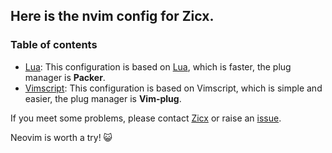 ## Here is the nvim config for Zicx.

### Table of contents

- [Lua](https://github.com/Xuer04/Awesome-dotfiles/tree/main/nvim/lua): This configuration is based on [Lua](http://www.lua.org/home.html), which is faster, the plug manager is **Packer**.
- [Vimscript](https://github.com/Xuer04/Awesome-dotfiles/tree/main/nvim/vimscript): This configuration is based on Vimscript, which is simple and easier, the plug manager is **Vim-plug**.

If you meet some problems, please contact [Zicx](https://github.com/Xuer04) or raise an [issue](https://github.com/Xuer04/Awesome-dotfiles/issues).

Neovim is worth a try! 😺

